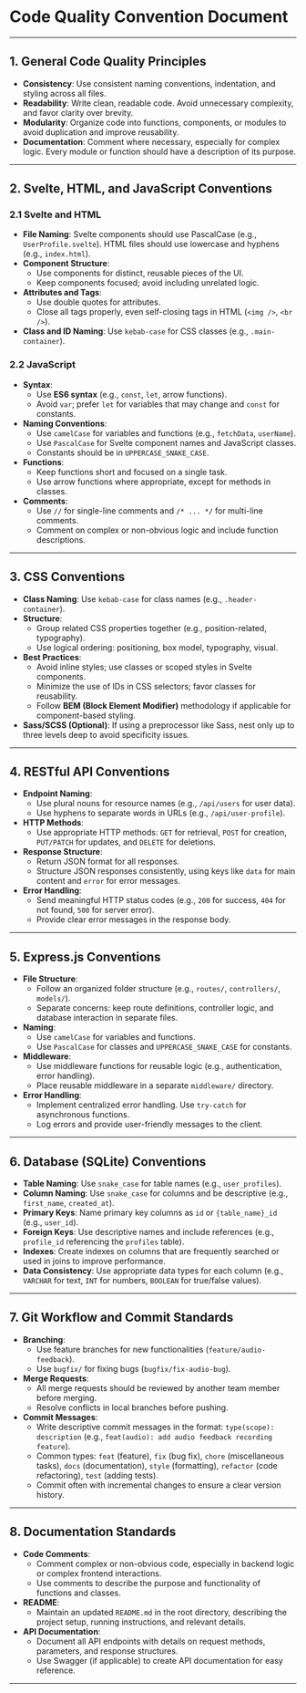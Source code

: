 # Code Quality Convention Document

---

## 1. General Code Quality Principles
- **Consistency**: Use consistent naming conventions, indentation, and styling across all files.
- **Readability**: Write clean, readable code. Avoid unnecessary complexity, and favor clarity over brevity.
- **Modularity**: Organize code into functions, components, or modules to avoid duplication and improve reusability.
- **Documentation**: Comment where necessary, especially for complex logic. Every module or function should have a description of its purpose.

---

## 2. Svelte, HTML, and JavaScript Conventions

### 2.1 Svelte and HTML
- **File Naming**: Svelte components should use PascalCase (e.g., `UserProfile.svelte`). HTML files should use lowercase and hyphens (e.g., `index.html`).
- **Component Structure**:
  - Use components for distinct, reusable pieces of the UI.
  - Keep components focused; avoid including unrelated logic.
- **Attributes and Tags**:
  - Use double quotes for attributes.
  - Close all tags properly, even self-closing tags in HTML (`<img />`, `<br />`).
- **Class and ID Naming**: Use `kebab-case` for CSS classes (e.g., `.main-container`).

### 2.2 JavaScript
- **Syntax**:
  - Use **ES6 syntax** (e.g., `const`, `let`, arrow functions).
  - Avoid `var`; prefer `let` for variables that may change and `const` for constants.
- **Naming Conventions**:
  - Use `camelCase` for variables and functions (e.g., `fetchData`, `userName`).
  - Use `PascalCase` for Svelte component names and JavaScript classes.
  - Constants should be in `UPPERCASE_SNAKE_CASE`.
- **Functions**:
  - Keep functions short and focused on a single task.
  - Use arrow functions where appropriate, except for methods in classes.
- **Comments**:
  - Use `//` for single-line comments and `/* ... */` for multi-line comments.
  - Comment on complex or non-obvious logic and include function descriptions.

---

## 3. CSS Conventions
- **Class Naming**: Use `kebab-case` for class names (e.g., `.header-container`).
- **Structure**:
  - Group related CSS properties together (e.g., position-related, typography).
  - Use logical ordering: positioning, box model, typography, visual.
- **Best Practices**:
  - Avoid inline styles; use classes or scoped styles in Svelte components.
  - Minimize the use of IDs in CSS selectors; favor classes for reusability.
  - Follow **BEM (Block Element Modifier)** methodology if applicable for component-based styling.
- **Sass/SCSS (Optional)**: If using a preprocessor like Sass, nest only up to three levels deep to avoid specificity issues.

---

## 4. RESTful API Conventions
- **Endpoint Naming**:
  - Use plural nouns for resource names (e.g., `/api/users` for user data).
  - Use hyphens to separate words in URLs (e.g., `/api/user-profile`).
- **HTTP Methods**:
  - Use appropriate HTTP methods: `GET` for retrieval, `POST` for creation, `PUT/PATCH` for updates, and `DELETE` for deletions.
- **Response Structure**:
  - Return JSON format for all responses.
  - Structure JSON responses consistently, using keys like `data` for main content and `error` for error messages.
- **Error Handling**:
  - Send meaningful HTTP status codes (e.g., `200` for success, `404` for not found, `500` for server error).
  - Provide clear error messages in the response body.

---

## 5. Express.js Conventions
- **File Structure**:
  - Follow an organized folder structure (e.g., `routes/`, `controllers/`, `models/`).
  - Separate concerns: keep route definitions, controller logic, and database interaction in separate files.
- **Naming**:
  - Use `camelCase` for variables and functions.
  - Use `PascalCase` for classes and `UPPERCASE_SNAKE_CASE` for constants.
- **Middleware**:
  - Use middleware functions for reusable logic (e.g., authentication, error handling).
  - Place reusable middleware in a separate `middleware/` directory.
- **Error Handling**:
  - Implement centralized error handling. Use `try-catch` for asynchronous functions.
  - Log errors and provide user-friendly messages to the client.

---

## 6. Database (SQLite) Conventions
- **Table Naming**: Use `snake_case` for table names (e.g., `user_profiles`).
- **Column Naming**: Use `snake_case` for columns and be descriptive (e.g., `first_name`, `created_at`).
- **Primary Keys**: Name primary key columns as `id` or `{table_name}_id` (e.g., `user_id`).
- **Foreign Keys**: Use descriptive names and include references (e.g., `profile_id` referencing the `profiles` table).
- **Indexes**: Create indexes on columns that are frequently searched or used in joins to improve performance.
- **Data Consistency**: Use appropriate data types for each column (e.g., `VARCHAR` for text, `INT` for numbers, `BOOLEAN` for true/false values).

---

## 7. Git Workflow and Commit Standards
- **Branching**:
  - Use feature branches for new functionalities (`feature/audio-feedback`).
  - Use `bugfix/` for fixing bugs (`bugfix/fix-audio-bug`).
- **Merge Requests**:
  - All merge requests should be reviewed by another team member before merging.
  - Resolve conflicts in local branches before pushing.
- **Commit Messages**:
  - Write descriptive commit messages in the format: `type(scope): description` (e.g., `feat(audio): add audio feedback recording feature`).
  - Common types: `feat` (feature), `fix` (bug fix), `chore` (miscellaneous tasks), `docs` (documentation), `style` (formatting), `refactor` (code refactoring), `test` (adding tests).
  - Commit often with incremental changes to ensure a clear version history.

---

## 8. Documentation Standards
- **Code Comments**:
  - Comment complex or non-obvious code, especially in backend logic or complex frontend interactions.
  - Use comments to describe the purpose and functionality of functions and classes.
- **README**:
  - Maintain an updated `README.md` in the root directory, describing the project setup, running instructions, and relevant details.
- **API Documentation**:
  - Document all API endpoints with details on request methods, parameters, and response structures.
  - Use Swagger (if applicable) to create API documentation for easy reference.

---